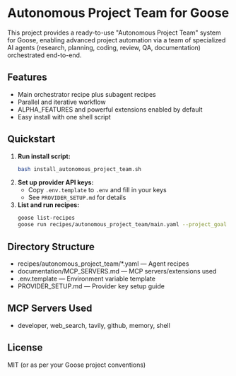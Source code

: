 # Autonomous Project Team for Goose

This project provides a ready-to-use "Autonomous Project Team" system for Goose, enabling advanced project automation via a team of specialized AI agents (research, planning, coding, review, QA, documentation) orchestrated end-to-end.

## Features

- Main orchestrator recipe plus subagent recipes
- Parallel and iterative workflow
- ALPHA_FEATURES and powerful extensions enabled by default
- Easy install with one shell script

## Quickstart

1. **Run install script:**
   ```bash
   bash install_autonomous_project_team.sh
   ```
2. **Set up provider API keys:**
   - Copy `.env.template` to `.env` and fill in your keys
   - See `PROVIDER_SETUP.md` for details
3. **List and run recipes:**
   ```bash
   goose list-recipes
   goose run recipes/autonomous_project_team/main.yaml --project_goal "Build a REST API for a todo app"
   ```

## Directory Structure

- recipes/autonomous_project_team/*.yaml — Agent recipes
- documentation/MCP_SERVERS.md — MCP servers/extensions used
- .env.template — Environment variable template
- PROVIDER_SETUP.md — Provider key setup guide

## MCP Servers Used

- developer, web_search, tavily, github, memory, shell

## License

MIT (or as per your Goose project conventions)